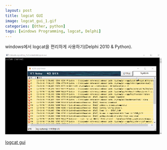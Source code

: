 ```yaml
---
layout: post
title: logcat GUI 
image: logcat_gui_1.gif
categories: [Other, python]
tags: [windows Programming, logcat, Delphi]
---
```


windows에서 logcat을 편리하게 사용하기(Delphi 2010 & Python).

![](https://github.com/VintageAppMaker/LogcatDLL_Python/raw/master/data/logcat_gui.gif)

[logcat gui ](https://github.com/VintageAppMaker/LogcatDLL_Python)
